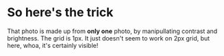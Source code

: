 So here's the trick
===

That photo is made up from **only one** photo, by manipullating contrast and brightness. The grid is 1px. It just doesn't seem to work on 2px grid, but here, whoa, it's certainly visible!